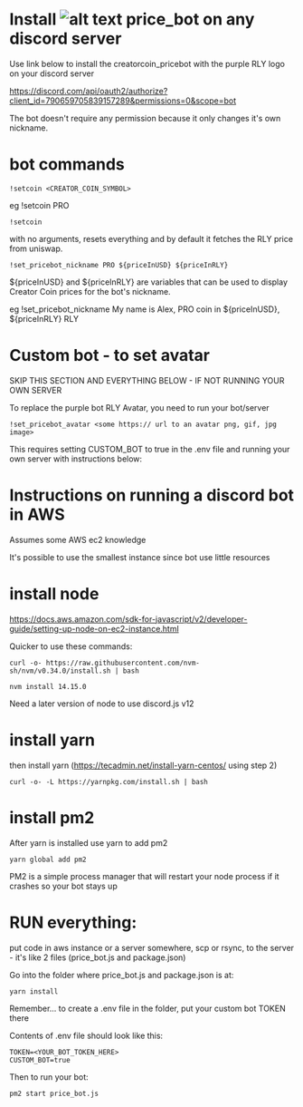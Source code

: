 # Install ![alt text](https://images-cc.rally.io/images/rly_token/rly-t-pupple.png) price_bot on any discord server

Use link below to install the creatorcoin_pricebot with the purple RLY logo on your discord server

https://discord.com/api/oauth2/authorize?client_id=790659705839157289&permissions=0&scope=bot

The bot doesn't require any permission because it only changes it's own nickname.

# bot commands

```!setcoin <CREATOR_COIN_SYMBOL>```

eg !setcoin PRO

```!setcoin```

with no arguments, resets everything and by default it fetches the RLY price from uniswap.

```!set_pricebot_nickname PRO ${priceInUSD} ${priceInRLY}```

${priceInUSD} and ${priceInRLY} are variables that can be used to display Creator Coin prices for the bot's nickname.

eg !set_pricebot_nickname My name is Alex, PRO coin in ${priceInUSD}, ${priceInRLY} RLY

# Custom bot - to set avatar 

SKIP THIS SECTION AND EVERYTHING BELOW - IF NOT RUNNING YOUR OWN SERVER

To replace the purple bot RLY Avatar, you need to run your bot/server

```!set_pricebot_avatar <some https:// url to an avatar png, gif, jpg image>```

This requires setting CUSTOM_BOT to true in the .env file and running your own server with instructions below:

# Instructions on running a discord bot in AWS 

Assumes some AWS ec2 knowledge

It's possible to use the smallest instance since bot use little resources

# install node

https://docs.aws.amazon.com/sdk-for-javascript/v2/developer-guide/setting-up-node-on-ec2-instance.html

Quicker to use these commands:

```curl -o- https://raw.githubusercontent.com/nvm-sh/nvm/v0.34.0/install.sh | bash```

```nvm install 14.15.0```

Need a later version of node to use discord.js v12

# install yarn

then install yarn (https://tecadmin.net/install-yarn-centos/ using step 2)

```curl -o- -L https://yarnpkg.com/install.sh | bash```

# install pm2 

After yarn is installed use yarn to add pm2

```yarn global add pm2```

PM2 is a simple process manager that will restart your node process if it crashes so your bot stays up

# RUN everything:

put code in aws instance or a server somewhere, scp or rsync, to the server - it's like 2 files (price_bot.js and package.json)

Go into the folder where price_bot.js and package.json is at:

```yarn install```

Remember... to create a .env file in the folder, put your custom bot TOKEN there

Contents of .env file should look like this:
```
TOKEN=<YOUR_BOT_TOKEN_HERE>
CUSTOM_BOT=true
```
Then to run your bot: 

```pm2 start price_bot.js``` 
